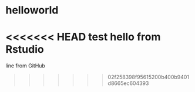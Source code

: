 # helloworld
<<<<<<< HEAD
test
hello from Rstudio
=======

line from GitHub
>>>>>>> 02f258398f95615200b400b9401d8665ec604393

